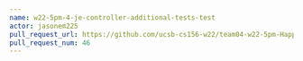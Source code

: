```yaml
---
name: w22-5pm-4-je-controller-additional-tests-test
actor: jasonem225
pull_request_url: https://github.com/ucsb-cs156-w22/team04-w22-5pm-HappyCows/pull/46
pull_request_num: 46
---
```

